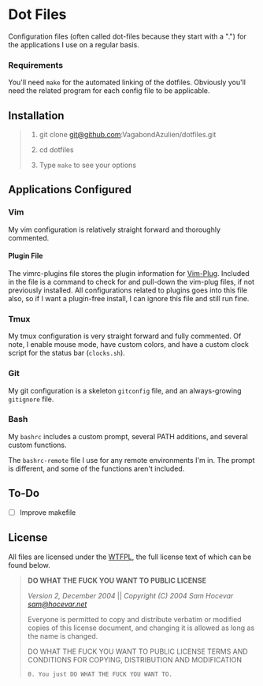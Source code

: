 # Dot Files

Configuration files (often called dot-files because they start with a ".") for
the applications I use on a regular basis. 

### Requirements

You'll need `make` for the automated linking of the dotfiles.  Obviously you'll
need the related program for each config file to be applicable.

## Installation
> 1. git clone git@github.com:VagabondAzulien/dotfiles.git
>
> 2. cd dotfiles
>
> 3. Type `make` to see your options

## Applications Configured

### Vim
My vim configuration is relatively straight forward and thoroughly commented.

#### Plugin File
The vimrc-plugins file stores the plugin information for
[Vim-Plug](https://github.com/junegunn/vim-plug). Included in the file is a
command to check for and pull-down the vim-plug files, if not previously
installed. All configurations related to plugins goes into this file also, so if
I want a plugin-free install, I can ignore this file and still run fine.

### Tmux
My tmux configuration is very straight forward and fully commented. Of note, I
enable mouse mode, have custom colors, and have a custom clock script for the
status bar (`clocks.sh`).

### Git
My git configuration is a skeleton `gitconfig` file, and an always-growing
`gitignore` file.

### Bash
My `bashrc` includes a custom prompt, several PATH additions, and
several custom functions.

The `bashrc-remote` file I use for any remote environments I'm in. The prompt is
different, and some of the functions aren't included.

## To-Do
* [ ] Improve makefile

## License
All files are licensed under the [WTFPL](http://www.wtfpl.net/), the full
license text of which can be found below.

> **DO WHAT THE FUCK YOU WANT TO PUBLIC LICENSE**
>
> _Version 2, December 2004_ || 
> _Copyright (C) 2004 Sam Hocevar <sam@hocevar.net>_
>
> Everyone is permitted to copy and distribute verbatim or modified 
> copies of this license document, and changing it is allowed as long 
> as the name is changed. 
>
> DO WHAT THE FUCK YOU WANT TO PUBLIC LICENSE 
> TERMS AND CONDITIONS FOR COPYING, DISTRIBUTION AND MODIFICATION 
>
>     0. You just DO WHAT THE FUCK YOU WANT TO.
